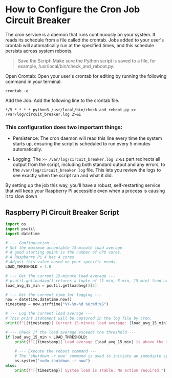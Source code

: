# How to Configure the Cron Job Circuit Breaker
The cron service is a daemon that runs continuously on your system. It reads its schedule from a file called the crontab. Jobs added to your user's crontab will automatically run at the specified times, and this schedule persists across system reboots.

> Save the Script: Make sure the Python script is saved to a file, for example, /usr/local/bin/check_and_reboot.py.

Open Crontab: Open your user's crontab for editing by running the following command in your terminal.

```shell
crontab -e
```

Add the Job: Add the following line to the crontab file.

```shell
*/5 * * * * python3 /usr/local/bin/check_and_reboot.py >> /var/log/circuit_breaker.log 2>&1
```

### This configuration does two important things:

- Persistence: The cron daemon will read this line every time the system starts up, ensuring the script is scheduled to run every 5 minutes automatically.

- Logging: The `>> /var/log/circuit_breaker.log 2>&1` part redirects all output from the script, including both standard output and any errors, to the `/var/log/circuit_breaker.log` file. This lets you review the logs to see exactly when the script ran and what it did.

By setting up the job this way, you'll have a robust, self-restarting service that will keep your Raspberry Pi accessible even when a process is causing it to slow down

## Raspberry Pi Circuit Breaker Script

```python
import os
import psutil
import datetime

# --- Configuration ---
# Set the maximum acceptable 15-minute load average.
# A good starting point is the number of CPU cores.
# A Raspberry Pi 4 has 4 cores.
# Adjust this value based on your specific needs.
LOAD_THRESHOLD = 4.0

# --- Get the current 15-minute load average ---
# psutil.getloadavg() returns a tuple of (1-min, 5-min, 15-min) load averages.
load_avg_15_min = psutil.getloadavg()[2]

# --- Get the current time for logging ---
now = datetime.datetime.now()
timestamp = now.strftime("%Y-%m-%d %H:%M:%S")

# --- Log the current load average ---
# This print statement will be captured in the log file by cron.
print(f"[{timestamp}] Current 15-minute load average: {load_avg_15_min}")

# --- Check if the load average exceeds the threshold ---
if load_avg_15_min > LOAD_THRESHOLD:
    print(f"[{timestamp}] Load average {load_avg_15_min} is above the threshold {LOAD_THRESHOLD}. Initiating reboot.")
    
    # --- Execute the reboot command ---
    # The 'shutdown -r now' command is used to initiate an immediate system reboot.
    os.system("sudo shutdown -r now")
else:
    print(f"[{timestamp}] System load is stable. No action required.")

```